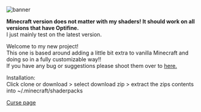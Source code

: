 <img src="https://i.postimg.cc/MGzNvqzM/banner.png" alt="banner">

<b> Minecraft version does not matter with my shaders! It should work on all versions that have Optifine. </b> <br>
I just mainly test on the latest version.

Welcome to my new project! <br>
This one is based around adding a little bit extra to vanilla Minecraft and doing so in a fully customizable way!! <br>
If you have any bug or suggestions please shoot them over to <a href="https://gitlab.com/beyondbeliefshaders/vanillareborn/-/issues"> here. </a>

Installation: <br>
Click clone or download > select download zip > extract the zips contents into ~/.minecraft/shaderpacks

<a href="https://www.curseforge.com/minecraft/customization/beyondbelief-vanilla-reborn"> Curse page </a>
